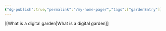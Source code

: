 ```yaml
---
{"dg-publish":true,"permalink":"/my-home-page/","tags":["gardenEntry"]}
---
```




[[What is a digital garden\|What is a digital garden]]
